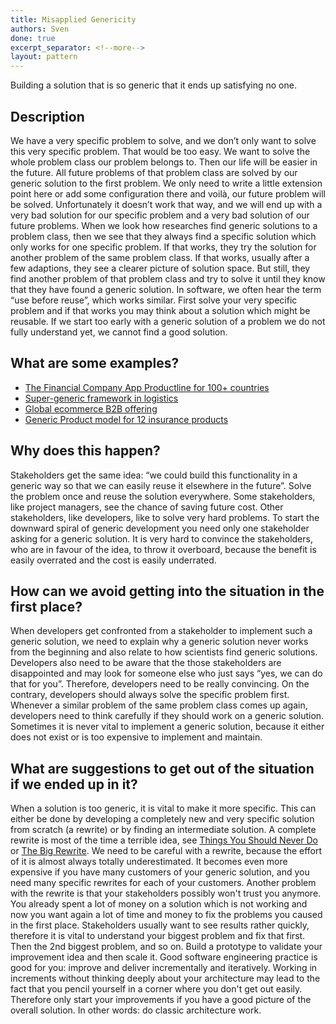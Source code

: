 ```yaml
---
title: Misapplied Genericity
authors: Sven
done: true
excerpt_separator: <!--more-->
layout: pattern
---
```

Building a solution that is so generic that it ends up satisfying no one.<!--more-->

## Description
We have a very specific problem to solve, and we don’t only want to solve this very specific problem. That would be too easy. We want to solve the whole problem class our problem belongs to. Then our life will be easier in the future. All future problems of that problem class are solved by our generic solution to the first problem. We only need to write a little extension point here or add some configuration there and voilà, our future problem will be solved. 
Unfortunately it doesn’t work that way, and we will end up with a very bad solution for our specific problem and a very bad solution of our future problems. When we look how researches find generic solutions to a problem class, then we see that they always find a specific solution which only works for one specific problem. If that works, they try the solution for another problem of the same problem class. If that works, usually after a few adaptions, they see a clearer picture of solution space. But still, they find another problem of that problem class and try to solve it until they know that they have found a generic solution. In software, we often hear the term “use before reuse”, which works similar. First solve your very specific problem and if that works you may think about a solution which might be reusable. If we start too early with a generic solution of a problem we do not fully understand yet, we cannot find a good solution.

## What are some examples?
- [The Financial Company App Productline for 100+ countries](../case_studies/the_financial_company_app_productline_for_100+_countries.html)
- [Super-generic framework in logistics](../case_studies/super_generic_framework_in_logistics.html)
- [Global ecommerce B2B offering](../case_studies/global_ecommerce_b2b_offering.html)
- [Generic Product model for 12 insurance products](../case_studies/generic_product_model_for_12_insurance_products.html)

## Why does this happen?
Stakeholders get the same idea: “we could build this functionality in a generic way so that we can easily reuse it elsewhere in the future”. Solve the problem once and reuse the solution everywhere. Some stakeholders, like project managers, see the chance of saving future cost. Other stakeholders, like developers, like to solve very hard problems. To start the downward spiral of generic development you need only one stakeholder asking for a generic solution. It is very hard to convince the stakeholders, who are in favour of the idea, to throw it overboard, because the benefit is easily overrated and the cost is easily underrated.

## How can we avoid getting into the situation in the first place?
When developers get confronted from a stakeholder to implement such a generic solution, we need to explain why a generic solution never works from the beginning and also relate to how scientists find generic solutions. Developers also need to be aware that the those stakeholders are disappointed and may look for someone else who just says “yes, we can do that for you”. Therefore, developers need to be really convincing. 
On the contrary, developers should always solve the specific problem first. Whenever a similar problem of the same problem class comes up again, developers need to think carefully if they should work on a generic solution. Sometimes it is never vital to implement a generic solution, because it either does not exist or is too expensive to implement and maintain.

## What are suggestions to get out of the situation if we ended up in it?
When a solution is too generic, it is vital to make it more specific. This can either be done by developing a completely new and very specific solution from scratch (a rewrite) or by finding an intermediate solution. 
A complete rewrite is most of the time a terrible idea, see [Things You Should Never Do] or [The Big Rewrite]. We need to be careful with a rewrite, because the effort of it is almost always totally underestimated. It becomes even more expensive if you have many customers of your generic solution, and you need many specific rewrites for each of your customers. Another problem with the rewrite is that your stakeholders possibly won't trust you anymore. You already spent a lot of money on a solution which is not working and now you want again a lot of time and money to fix the problems you caused in the first place. Stakeholders usually want to see results rather quickly, therefore it is vital to understand your biggest problem and fix that first. Then the 2nd biggest problem, and so on. Build a prototype to validate your improvement idea and then scale it. Good software engineering practice is good for you: improve and deliver incrementally and iteratively. Working in increments without thinking deeply about your architecture may lead to the fact that you pencil yourself in a corner where you don't get out easily. Therefore only start your improvements if you have a good picture of the overall solution. In other words: do classic architecture work.


[Things You Should Never Do]: https://www.joelonsoftware.com/2000/04/06/things-you-should-never-do-part-i/

[The Big Rewrite]: https://web.archive.org/web/20160601081110/http://chadfowler.com/2006/12/27/the-big-rewrite.html
